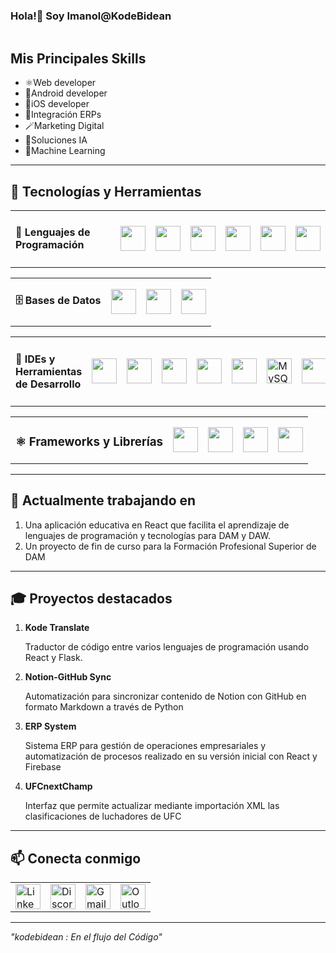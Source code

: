 <h3> Hola!👋 Soy Imanol@KodeBidean </h3>

<img src=""></img>

<h2>Mis Principales Skills</h2>  

<ul>
  <li>⚛️Web developer</li>
  <li>📱Android developer</li>
  <li>🍏iOS developer</li>
  <li>🏢Integración ERPs</li>
  <li>🪄Marketing Digital</li>
  <li>🧠Soluciones IA</li>
  <li>🤖Machine Learning</li>
</ul>
<hr>
<h2>🚀 Tecnologías y Herramientas</h2>
<table>
  <tbody>
    <td><h4>🦜 Lenguajes de Programación</h4> </td>
    <td><img src="https://cdn.jsdelivr.net/gh/devicons/devicon/icons/java/java-original.svg" width="40" height="40"/></td>
    <td><img src="https://cdn.jsdelivr.net/gh/devicons/devicon/icons/kotlin/kotlin-original.svg" width="40" height="40"/></td>
    <td><img src="https://cdn.jsdelivr.net/gh/devicons/devicon/icons/python/python-original.svg" width="40" height="40"/></td>
    <td><img src="https://cdn.jsdelivr.net/gh/devicons/devicon/icons/javascript/javascript-original.svg" width="40" height="40"/></td>
    <td><img src="https://cdn.jsdelivr.net/gh/devicons/devicon/icons/swift/swift-original.svg" width="40" height="40"/></td>
    <td><img src="https://cdn.jsdelivr.net/gh/devicons/devicon/icons/cplusplus/cplusplus-original.svg" width="40" height="40"/></td>
  </tbody>
</table>

<table>
  <tbody>
    <td><h4>🗄️ Bases de Datos</h4></td>
    <td><img src="https://cdn.jsdelivr.net/gh/devicons/devicon/icons/mysql/mysql-original.svg" width="40" height="40"/></td>
    <td><img src="https://cdn.jsdelivr.net/gh/devicons/devicon/icons/postgresql/postgresql-original.svg" width="40" height="40"/></td>
    <td><img src="https://cdn.jsdelivr.net/gh/devicons/devicon/icons/mongodb/mongodb-original.svg" width="40" height="40"/></td>
  </tbody>
</table>

<table>
  <tbody>
    <td><h4>🔧 IDEs y Herramientas de Desarrollo</h4></td>
    <td><img src="https://cdn.jsdelivr.net/gh/devicons/devicon/icons/intellij/intellij-original.svg" width="40" height="40"/></td>
    <td><img src="https://cdn.jsdelivr.net/gh/devicons/devicon/icons/androidstudio/androidstudio-original.svg" width="40" height="40"/></td>
    <td><img src="https://cdn.jsdelivr.net/gh/devicons/devicon/icons/xcode/xcode-original.svg" width="40" height="40"/></td>
    <td><img src="https://cdn.jsdelivr.net/gh/devicons/devicon/icons/vscode/vscode-original.svg" width="40" height="40"/></td>
    <td><img src="https://cdn.jsdelivr.net/gh/devicons/devicon/icons/unity/unity-original.svg" width="40" height="40"/></td>
    <td><img src="https://cdn.jsdelivr.net/gh/devicons/devicon/icons/mysql/mysql-original-wordmark.svg" width="40" height="40" alt="MySQL Workbench"/></td>
    <td><img src="https://cdn.jsdelivr.net/gh/devicons/devicon/icons/bash/bash-original.svg" width="40" height="40"/></td>
    <td><img src="https://cdn.jsdelivr.net/gh/devicons/devicon/icons/docker/docker-original.svg" width="40" height="40"/></td>
    <td><img src="https://cdn.jsdelivr.net/gh/devicons/devicon/icons/nodejs/nodejs-original.svg" width="40" height="40"/></td>
    <td><img src="https://cdn.jsdelivr.net/gh/devicons/devicon/icons/git/git-original.svg" width="40" height="40"/></td>
    <td><img src="https://cdn.jsdelivr.net/gh/devicons/devicon/icons/github/github-original.svg" width="40" height="40"/></td>
  </tbody>
</table>
      
<table>
  <tbody>
    <td><h4><h3>⚛️ Frameworks y Librerías</h3> </h4></td>
    <td><img src="https://cdn.jsdelivr.net/gh/devicons/devicon/icons/react/react-original.svg" width="40" height="40"/></td>
    <td><img src="https://cdn.jsdelivr.net/gh/devicons/devicon/icons/angularjs/angularjs-original.svg" width="40" height="40"/></td>
    <td><img src="https://cdn.jsdelivr.net/gh/devicons/devicon/icons/spring/spring-original.svg" width="40" height="40"/></td>
    <td><img src="https://cdn.jsdelivr.net/gh/devicons/devicon/icons/flask/flask-original.svg" width="40" height="40"/></td>
  </tbody>
</table>


<hr>
<h2>🌱 Actualmente trabajando en</h2>
<ol>
  <li>Una aplicación educativa en React que facilita el aprendizaje de lenguajes de programación y tecnologías para DAM y DAW.</li>
  <li>Un proyecto de fin de curso para la Formación Profesional Superior de DAM</li>
</ol>

<hr>
<h2>🎓 Proyectos destacados</h2> 
<ol>
  <li>
    <a src="#">
      <b>Kode Translate</b>
    </a>
    <p>Traductor de código entre varios lenguajes de programación usando React y Flask.</p> 
  </li>
  
  <li>
    <a src="#">
      <b>Notion-GitHub Sync</b>
    </a>
    <p>Automatización para sincronizar contenido de Notion con GitHub en formato Markdown a través de Python</p>
  </li>
  
  <li>
    <a src="#">
      <b>ERP System</b>
    </a>
    <p>Sistema ERP para gestión de operaciones empresariales y automatización de procesos realizado en su versión inicial con React y Firebase</p>
  </li>
  
  <li>
    <a src="#">
      <b>UFCnextChamp</b>
    </a>
    <p>Interfaz que permite actualizar mediante importación XML las clasificaciones de luchadores de UFC</p>
  </li>
</ol>

<hr>
<h2>📫 Conecta conmigo</h2> 
<table style="border-collapse: collapse;" border="0">
  <tbody>
    <tr>
      <td style="border: none;">
        <a href="https://www.linkedin.com/in/imanol-mugueta-unsain-b18ba92b3/" target="_self">
          <img src="https://cdn.jsdelivr.net/gh/devicons/devicon/icons/linkedin/linkedin-original.svg" width="40" height="40" alt="LinkedIn"/>
        </a>
      </td>
      <td style="border: none;">
        <a href="https://discord.com/users/tu-discord-id" target="_self">
          <img src="https://cdn.jsdelivr.net/gh/devicons/devicon/icons/discord/discord-original.svg" width="40" height="40" alt="Discord"/>
        </a>  
      </td>
      <td style="border: none;">
        <a href="mailto:kodigolekua@gmail.com" target="_self">
          <img src="https://upload.wikimedia.org/wikipedia/commons/4/4e/Gmail_Icon.svg" width="40" height="40" alt="Gmail"/>
        </a>
      </td>
      <td style="border: none;">
        <a href="mailto:kodeleku@outlook.com" target="_self">
          <img src="https://upload.wikimedia.org/wikipedia/commons/8/83/Outlook.com_icon.svg" width="40" height="40" alt="Outlook"/>
        </a>
      </td>
    </tr>
  </tbody>
</table>

<hr>

<em>"kodebidean : En el flujo del Código"</em>
